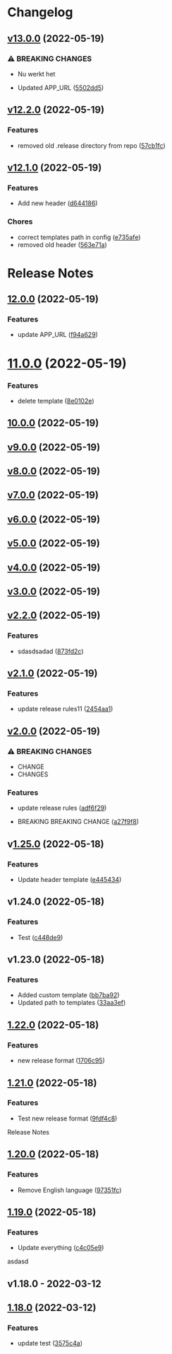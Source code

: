 # Changelog

## [v13.0.0](https://github.com/jobverplanke/actions-test/compare/v12.2.0...v13.0.0) (2022-05-19)


### ⚠ BREAKING CHANGES

* Nu werkt het

* Updated APP_URL ([5502dd5](https://github.com/jobverplanke/actions-test/commit/5502dd51d74a2e1c797272c263ae43abfb3c6d08))

## [v12.2.0](https://github.com/jobverplanke/actions-test/compare/v12.1.0...v12.2.0) (2022-05-19)


### Features

* removed old .release directory from repo ([57cb1fc](https://github.com/jobverplanke/actions-test/commit/57cb1fc975ed521c9b7cdcbfe062846720c37a47))

## [v12.1.0](https://github.com/jobverplanke/actions-test/compare/v12.0.0...v12.1.0) (2022-05-19)


### Features

* Add new header ([d644186](https://github.com/jobverplanke/actions-test/commit/d6441865890d938c435704e86bb43f8241438042))


### Chores

* correct templates path in config ([e735afe](https://github.com/jobverplanke/actions-test/commit/e735afe6acf60b006b9ad3ee3a17f81c49c7a95c))
* removed old header ([563e71a](https://github.com/jobverplanke/actions-test/commit/563e71ab217e909d66edc754f1f8f9d8abd3f2d0))

# Release Notes

## [12.0.0](https://github.com/jobverplanke/actions-test/compare/v11.0.0...v12.0.0) (2022-05-19)


### Features

* update APP_URL ([f94a629](https://github.com/jobverplanke/actions-test/commit/f94a629edabe5a94ffeec50758b025646ac9c55b))

# [11.0.0](https://github.com/jobverplanke/actions-test/compare/v10.0.0...v11.0.0) (2022-05-19)


### Features

* delete template ([8e0102e](https://github.com/jobverplanke/actions-test/commit/8e0102e29db9a8fafb48d31c1e5a6abd53f1b122))

## [10.0.0](https://github.com/jobverplanke/actions-test/compare/v9.0.0...v10.0.0) (2022-05-19)

## [v9.0.0](https://github.com/jobverplanke/actions-test/compare/v8.0.0...v9.0.0) (2022-05-19)

## [v8.0.0](https://github.com/jobverplanke/actions-test/compare/v7.0.0...v8.0.0) (2022-05-19)

## [v7.0.0](https://github.com/jobverplanke/actions-test/compare/v6.0.0...v7.0.0) (2022-05-19)

## [v6.0.0](https://github.com/jobverplanke/actions-test/compare/v5.0.0...v6.0.0) (2022-05-19)

## [v5.0.0](https://github.com/jobverplanke/actions-test/compare/v4.0.0...v5.0.0) (2022-05-19)

## [v4.0.0](https://github.com/jobverplanke/actions-test/compare/v3.0.0...v4.0.0) (2022-05-19)

## [v3.0.0](https://github.com/jobverplanke/actions-test/compare/v2.2.0...v3.0.0) (2022-05-19)

## [v2.2.0](https://github.com/jobverplanke/actions-test/compare/v2.1.0...v2.2.0) (2022-05-19)


### Features

* sdasdsadad ([873fd2c](https://github.com/jobverplanke/actions-test/commit/873fd2c3249fb733c4a3cf03c9e896866dc583ce))

## [v2.1.0]() (2022-05-19)


### Features

* update release rules11 ([2454aa1](https://github.com/jobverplanke/actions-test/commit/2454aa1066dfbd87a078b9f2ade7a9a3d9096e65))

## [v2.0.0]() (2022-05-19)


### ⚠ BREAKING CHANGES

* CHANGE
* CHANGES

### Features

* update release rules ([adf6f29](https://github.com/jobverplanke/actions-test/commit/adf6f29ba501cfd5d4a0c7dacef6607a348c4240))


* BREAKING BREAKING CHANGE ([a27f9f8](https://github.com/jobverplanke/actions-test/commit/a27f9f84ff89c8dcb9080fc313a8811545017bbb))

## v[1.25.0]() (2022-05-18)


### Features

* Update header template ([e445434](https://github.com/jobverplanke/actions-test/commit/e445434c745e3bfb9d87318008784cf6fc7c0920))

## v1.24.0 (2022-05-18)

### Features

* Test ([c448de9](https://github.com/jobverplanke/actions-test/commit/c448de9d76b3762dc3f81cbd17664e1bc6d87c77))

## v1.23.0 (2022-05-18)

### Features

* Added custom template ([bb7ba92](https://github.com/jobverplanke/actions-test/commit/bb7ba92d8166a1e994f8504348ae8ab6f44bc469))
* Updated path to templates ([33aa3ef](https://github.com/jobverplanke/actions-test/commit/33aa3ef5e68a0b1e4f293aed7294da1f972b3f65))

## [1.22.0](https://github.com/jobverplanke/actions-test/compare/v1.21.0...v1.22.0) (2022-05-18)


### Features

* new release format ([1706c95](https://github.com/jobverplanke/actions-test/commit/1706c954e1b2a011e53b6c8e14b69c50ab8835be))

## [1.21.0](https://github.com/jobverplanke/actions-test/compare/v1.20.0...v1.21.0) (2022-05-18)


### Features

* Test new release format ([9fdf4c8](https://github.com/jobverplanke/actions-test/commit/9fdf4c88f0d24cfe78a06120e2ac02cebf67aa96))

Release Notes

## [1.20.0](https://github.com/jobverplanke/actions-test/compare/v1.19.0...v1.20.0) (2022-05-18)


### Features

* Remove English language ([97351fc](https://github.com/jobverplanke/actions-test/commit/97351fce0f850e78ac421054a41102faf196c71d))

## [1.19.0](https://github.com/jobverplanke/actions-test/compare/v1.18.0...v1.19.0) (2022-05-18)


### Features

* Update everything ([c4c05e9](https://github.com/jobverplanke/actions-test/commit/c4c05e9a7edccd5bbf4f6782ca98be93e4885e78))

asdasd

## v1.18.0 - 2022-03-12

## [1.18.0](https://github.com/jobverplanke/actions-test/compare/v1.17.0...v1.18.0) (2022-03-12)

### Features

- update test ([3575c4a](https://github.com/jobverplanke/actions-test/commit/3575c4a11dd286c891fc4a44b52fc0b48f8ecab5))
